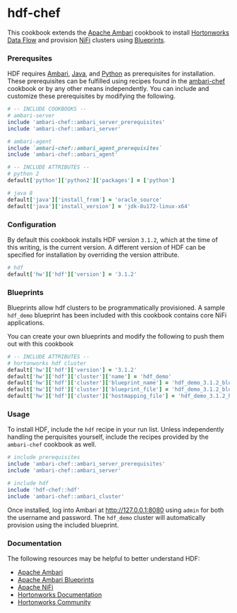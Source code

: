 # hdf-chef

This cookbook extends the [Apache Ambari](https://ambari.apache.org/) cookbook to install [Hortonworks Data Flow](https://hortonworks.com/products/data-platforms/hdf/) and provision [NiFi](https://nifi.apache.org/) clusters using [Blueprints](https://cwiki.apache.org/confluence/display/AMBARI/Blueprints).

### Prerequsites

HDF requires [Ambari](https://ambari.apache.org/), [Java](http://www.oracle.com/technetwork/java/javase/downloads/index.html), and [Python](https://www.python.org/) as prerequisites for installation. These prerequisites can be fulfilled using recipes found in the [ambari-chef](https://github.com/hansohn/ambari-chef) cookbook or by any other means independently. You can include and customize these prerequisites by modifying the following.

```ruby
# -- INCLUDE COOKBOOKS --
# ambari-server
include 'ambari-chef::ambari_server_prerequisites'
include 'ambari-chef::ambari_server'

# ambari-agent
include `ambari-chef::ambari_agent_prerequisites`
include 'ambari-chef::ambari_agent'
```

```ruby
# -- INCLUDE ATTRIBUTES --
# python 2
default['python']['python2']['packages'] = ['python']

# java 8
default['java']['install_from'] = 'oracle_source'
default['java']['install_version'] = 'jdk-8u172-linux-x64'
```

### Configuration

By default this cookbook installs HDF version ```3.1.2```, which at the time of this writing, is the current version. A different version of HDF can be specified for installation by overriding the version attribute.

```ruby
# hdf
default['hw']['hdf']['version'] = '3.1.2'
```

### Blueprints

Blueprints allow hdf clusters to be programmatically provisioned. A sample `hdf_demo` blueprint has been included with this cookbook contains core NiFi applications.

You can create your own blueprints and modify the following to push them out with this cookbook

```ruby
# -- INCLUDE ATTRIBUTES --
# hortonworks hdf cluster
default['hw']['hdf']['version'] = '3.1.2'
default['hw']['hdf']['cluster']['name'] = 'hdf_demo'
default['hw']['hdf']['cluster']['blueprint_name'] = 'hdf_demo_3.1.2_blueprint'
default['hw']['hdf']['cluster']['blueprint_file'] = 'hdf_demo_3.1.2_blueprint.json'
default['hw']['hdf']['cluster']['hostmapping_file'] = 'hdf_demo_3.1.2_hostmapping.json'
```

### Usage

To install HDF, include the `hdf` recipe in your run list. Unless independently handling the perquisites yourself, include the recipes provided by the `ambari-chef` cookbook as well.

```ruby
# include prerequisites
include 'ambari-chef::ambari_server_prerequisites'
include 'ambari-chef::ambari_server'

# include hdf
include 'hdf-chef::hdf'
include 'ambari-chef::ambari_cluster'
```

Once installed, log into Ambari at http://127.0.0.1:8080 using `admin` for both the username and password. The `hdf_demo` cluster will automatically provision using the included blueprint.

### Documentation

The following resources may be helpful to better understand HDF:

- [Apache Ambari](https://ambari.apache.org/)
- [Apache Ambari Blueprints](https://cwiki.apache.org/confluence/display/AMBARI/Blueprints)
- [Apache NiFi](https://nifi.apache.org/)
- [Hortonworks Documentation](https://docs.hortonworks.com/index.html)
- [Hortonworks Community](https://community.hortonworks.com/answers/index.html)
